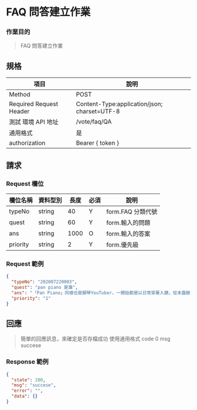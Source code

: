 # FAQ 問答建立作業

### 作業目的

> FAQ 問答建立作業

## 規格

| 項目                    | 說明                                         |
| ----------------------- | -------------------------------------------- |
| Method                  | POST                                         |
| Required Request Header | Content-Type:application/json; charset=UTF-8 |
| 測試 環境 API 地址      | /vote/faq/QA                                 |
| 通用格式                | 是                                           |
| authorization           | Bearer { token }                             |

## 請求

### Request 欄位

| 欄位名稱 | 資料型別 | 長度 | 必須 | 說明              |
| -------- | -------- | ---- | ---- | ----------------- |
| typeNo   | string   | 40   | Y    | form.FAQ 分類代號 |
| quest    | string   | 60   | Y    | form.輸入的問題   |
| ans      | string   | 1000 | O    | form.輸入的答案   |
| priority | string   | 2    | Y    | form.優先級       |

### Request 範例

```json
{
  "typeNo": "202007220003",
  "quest": "pan piano 是誰",
  "ans": "「Pan Piano」同樣也是鋼琴YouTuber，一開始都是以日常穿著入鏡，從未露臉，不過她的好身材經常受到討論，Pan也開始在彈鋼琴時cosplay動漫角色，多套爆乳裝扮讓粉絲看得目不轉睛，追蹤人數直線上升，目前有65.7萬人訂閱頻道",
  "priority": "1"
}
```

## 回應

> 簡單的回應訊息，來確定是否存檔成功
> 使用通用格式 code 0 msg succese

### Response 範例

```json
{
  "state": 200,
  "msg": "succese",
  "error": "",
  "data": {}
}
```

